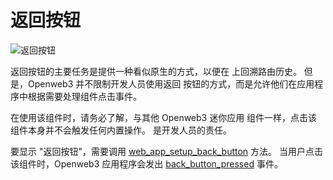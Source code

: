 # 返回按钮

![返回按钮](/components/back-button.png)

返回按钮的主要任务是提供一种看似原生的方式，以便在
上回溯路由历史。 但是，Openweb3 并不限制开发人员使用返回
按钮的方式，而是允许他们在应用程序中根据需要处理组件点击事件。

在使用该组件时，请务必了解，与其他 Openweb3 迷你应用
组件一样，点击该组件本身并不会触发任何内置操作。
是开发人员的责任。

要显示 "返回按钮"，需要调用 [web_app_setup_back_button](methods.md#web-app-setup-back-button) 方法。 当用户点击该组件时，Openweb3 应用程序会发出 [back_button_pressed](events.md#back-button-pressed) 事件。
